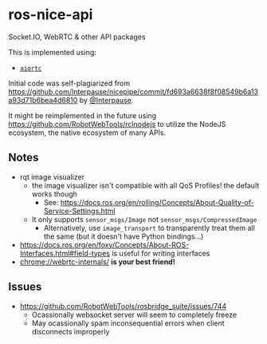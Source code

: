 # ros-nice-api

Socket.IO, WebRTC & other API packages

This is implemented using:

- [`aiortc`](https://aiortc.readthedocs.io/en/latest/)

Initial code was self-plagiarized from <https://github.com/Interpause/nicepipe/commit/fd693a6638f8f08549b6a13a93d71b6bea4d6810> by [@Interpause](https://github.com/Interpause).

It might be reimplemented in the future using <https://github.com/RobotWebTools/rclnodejs> to utilize the NodeJS ecosystem, the native ecosystem of many APIs.

## Notes

- rqt image visualizer
  - the image visualizer isn't compatible with all QoS Profiles! the default works though
    - See: <https://docs.ros.org/en/rolling/Concepts/About-Quality-of-Service-Settings.html>
  - It only supports `sensor_msgs/Image` not `sensor_msgs/CompressedImage`
    - Alternatively, use `image_transport` to transparently treat them all the same (but it doesn't have Python bindings...)
- <https://docs.ros.org/en/foxy/Concepts/About-ROS-Interfaces.html#field-types> is useful for writing interfaces
- <chrome://webrtc-internals/> **is your best friend!**

## Issues

- <https://github.com/RobotWebTools/rosbridge_suite/issues/744>
  - Ocassionally websocket server will seem to completely freeze
  - May ocassionally spam inconsequential errors when client disconnects improperly
